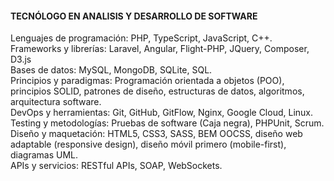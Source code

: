 #### TECNÓLOGO EN ANALISIS Y DESARROLLO DE SOFTWARE

Lenguajes de programación: PHP, TypeScript, JavaScript, C++.\
Frameworks y librerías: Laravel, Angular, Flight-PHP, JQuery, Composer, D3.js\
Bases de datos: MySQL, MongoDB, SQLite, SQL.\
Principios y paradigmas: Programación orientada a objetos (POO), principios SOLID,
patrones de diseño, estructuras de datos, algoritmos, arquitectura software.\
DevOps y herramientas: Git, GitHub, GitFlow, Nginx, Google Cloud, Linux.\
Testing y metodologías: Pruebas de software \(Caja negra), PHPUnit, Scrum.\
Diseño y maquetación: HTML5, CSS3, SASS, BEM OOCSS, diseño web adaptable (responsive design), diseño móvil primero (mobile-first), diagramas UML.\
APIs y servicios: RESTful APIs, SOAP, WebSockets.

<!---
BaumaWar/BaumaWar is a ✨ special ✨ repository because its `README.md` (this file) appears on your GitHub profile.
You can click the Preview link to take a look at your changes. 
Angular.js  Typescript
--->
